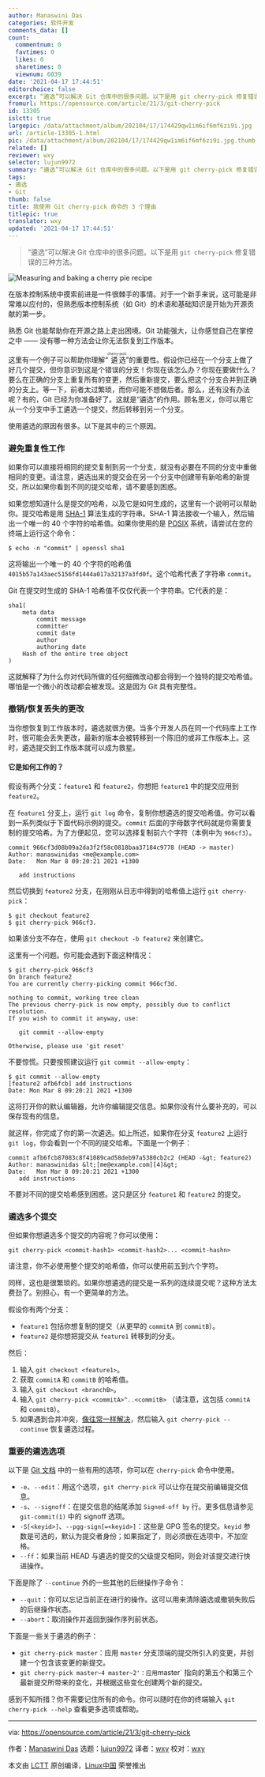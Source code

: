 ```yaml
---
author: Manaswini Das
categories: 软件开发
comments_data: []
count:
  commentnum: 0
  favtimes: 0
  likes: 0
  sharetimes: 0
  viewnum: 6039
date: '2021-04-17 17:44:51'
editorchoice: false
excerpt: “遴选”可以解决 Git 仓库中的很多问题。以下是用 git cherry-pick 修复错误的三种方法。
fromurl: https://opensource.com/article/21/3/git-cherry-pick
id: 13305
islctt: true
largepic: /data/attachment/album/202104/17/174429qw1im6if6mf6zi9i.jpg
url: /article-13305-1.html
pic: /data/attachment/album/202104/17/174429qw1im6if6mf6zi9i.jpg.thumb.jpg
related: []
reviewer: wxy
selector: lujun9972
summary: “遴选”可以解决 Git 仓库中的很多问题。以下是用 git cherry-pick 修复错误的三种方法。
tags:
- 遴选
- Git
thumb: false
title: 我使用 Git cherry-pick 命令的 3 个理由
titlepic: true
translator: wxy
updated: '2021-04-17 17:44:51'
---
```



> 
> “遴选”可以解决 Git 仓库中的很多问题。以下是用 `git cherry-pick` 修复错误的三种方法。
> 
> 
> 


![](/data/attachment/album/202104/17/174429qw1im6if6mf6zi9i.jpg "Measuring and baking a cherry pie recipe")


在版本控制系统中摸索前进是一件很棘手的事情。对于一个新手来说，这可能是非常难以应付的，但熟悉版本控制系统（如 Git）的术语和基础知识是开始为开源贡献的第一步。


熟悉 Git 也能帮助你在开源之路上走出困境。Git 功能强大，让你感觉自己在掌控之中 —— 没有哪一种方法会让你无法恢复到工作版本。


这里有一个例子可以帮助你理解“<ruby> 遴选 <rt>  cherry-pick </rt></ruby>”的重要性。假设你已经在一个分支上做了好几个提交，但你意识到这是个错误的分支！你现在该怎么办？你现在要做什么？要么在正确的分支上重复所有的变更，然后重新提交，要么把这个分支合并到正确的分支上。等一下，前者太过繁琐，而你可能不想做后者。那么，还有没有办法呢？有的，Git 已经为你准备好了。这就是“遴选”的作用。顾名思义，你可以用它从一个分支中手工遴选一个提交，然后转移到另一个分支。


使用遴选的原因有很多。以下是其中的三个原因。


### 避免重复性工作


如果你可以直接将相同的提交复制到另一个分支，就没有必要在不同的分支中重做相同的变更。请注意，遴选出来的提交会在另一个分支中创建带有新哈希的新提交，所以如果你看到不同的提交哈希，请不要感到困惑。


如果您想知道什么是提交的哈希，以及它是如何生成的，这里有一个说明可以帮助你。提交哈希是用 [SHA-1](https://en.wikipedia.org/wiki/SHA-1) 算法生成的字符串。SHA-1 算法接收一个输入，然后输出一个唯一的 40 个字符的哈希值。如果你使用的是 [POSIX](https://opensource.com/article/19/7/what-posix-richard-stallman-explains) 系统，请尝试在您的终端上运行这个命令：



```
$ echo -n "commit" | openssl sha1

```

这将输出一个唯一的 40 个字符的哈希值 `4015b57a143aec5156fd1444a017a32137a3fd0f`。这个哈希代表了字符串 `commit`。


Git 在提交时生成的 SHA-1 哈希值不仅仅代表一个字符串。它代表的是：



```
sha1(
    meta data
        commit message
        committer
        commit date
        author
        authoring date
    Hash of the entire tree object
)

```

这就解释了为什么你对代码所做的任何细微改动都会得到一个独特的提交哈希值。哪怕是一个微小的改动都会被发现。这是因为 Git 具有完整性。


### 撤销/恢复丢失的更改


当你想恢复到工作版本时，遴选就很方便。当多个开发人员在同一个代码库上工作时，很可能会丢失更改，最新的版本会被转移到一个陈旧的或非工作版本上。这时，遴选提交到工作版本就可以成为救星。


#### 它是如何工作的？


假设有两个分支：`feature1` 和 `feature2`，你想把 `feature1` 中的提交应用到 `feature2`。


在 `feature1` 分支上，运行 `git log` 命令，复制你想遴选的提交哈希值。你可以看到一系列类似于下面代码示例的提交。`commit` 后面的字母数字代码就是你需要复制的提交哈希。为了方便起见，您可以选择复制前六个字符（本例中为 `966cf3`）。



```
commit 966cf3d08b09a2da3f2f58c0818baa37184c9778 (HEAD -> master)
Author: manaswinidas <me@example.com>
Date:   Mon Mar 8 09:20:21 2021 +1300

   add instructions

```

然后切换到 `feature2` 分支，在刚刚从日志中得到的哈希值上运行 `git cherry-pick`：



```
$ git checkout feature2
$ git cherry-pick 966cf3.

```

如果该分支不存在，使用 `git checkout -b feature2` 来创建它。


这里有一个问题。你可能会遇到下面这种情况：



```
$ git cherry-pick 966cf3
On branch feature2
You are currently cherry-picking commit 966cf3d.

nothing to commit, working tree clean
The previous cherry-pick is now empty, possibly due to conflict resolution.
If you wish to commit it anyway, use:

   git commit --allow-empty

Otherwise, please use 'git reset'

```

不要惊慌。只要按照建议运行 `git commit --allow-empty`：



```
$ git commit --allow-empty
[feature2 afb6fcb] add instructions
Date: Mon Mar 8 09:20:21 2021 +1300

```

这将打开你的默认编辑器，允许你编辑提交信息。如果你没有什么要补充的，可以保存现有的信息。


就这样，你完成了你的第一次遴选。如上所述，如果你在分支 `feature2` 上运行 `git log`，你会看到一个不同的提交哈希。下面是一个例子：



```
commit afb6fcb87083c8f41089cad58deb97a5380cb2c2 (HEAD -&gt; feature2)
Author: manaswinidas &lt;[me@example.com][4]&gt;
Date:   Mon Mar 8 09:20:21 2021 +1300
   add instructions

```

不要对不同的提交哈希感到困惑。这只是区分 `feature1` 和 `feature2` 的提交。


### 遴选多个提交


但如果你想遴选多个提交的内容呢？你可以使用：



```
git cherry-pick <commit-hash1> <commit-hash2>... <commit-hashn>

```

请注意，你不必使用整个提交的哈希值，你可以使用前五到六个字符。


同样，这也是很繁琐的。如果你想遴选的提交是一系列的连续提交呢？这种方法太费劲了。别担心，有一个更简单的方法。


假设你有两个分支：


* `feature1` 包括你想复制的提交（从更早的 `commitA` 到 `commitB`）。
* `feature2` 是你想把提交从 `feature1` 转移到的分支。


然后：


1. 输入 `git checkout <feature1>`。
2. 获取 `commitA` 和 `commitB` 的哈希值。
3. 输入 `git checkout <branchB>`。
4. 输入 `git cherry-pick <commitA>^..<commitB>` （请注意，这包括 `commitA` 和 `commitB`）。
5. 如果遇到合并冲突，[像往常一样解决](https://opensource.com/article/20/4/git-merge-conflict)，然后输入 `git cherry-pick --continue` 恢复遴选过程。


### 重要的遴选选项


以下是 [Git 文档](https://git-scm.com/docs/git-cherry-pick) 中的一些有用的选项，你可以在 `cherry-pick` 命令中使用。


* `-e`、`--edit`：用这个选项，`git cherry-pick` 可以让你在提交前编辑提交信息。
* `-s`、`--signoff`：在提交信息的结尾添加 `Signed-off by` 行。更多信息请参见 `git-commit(1)` 中的 signoff 选项。
* `-S[<keyid>]`、`--pgg-sign[=<keyid>]`：这些是 GPG 签名的提交。`keyid` 参数是可选的，默认为提交者身份；如果指定了，则必须嵌在选项中，不加空格。
* `--ff`：如果当前 HEAD 与遴选的提交的父级提交相同，则会对该提交进行快进操作。


下面是除了 `--continue` 外的一些其他的后继操作子命令：


* `--quit`：你可以忘记当前正在进行的操作。这可以用来清除遴选或撤销失败后的后继操作状态。
* `--abort`：取消操作并返回到操作序列前状态。


下面是一些关于遴选的例子：


* `git cherry-pick master`：应用 `master` 分支顶端的提交所引入的变更，并创建一个包含该变更的新提交。
* `git cherry-pick master~4 master~2'：应用`master` 指向的第五个和第三个最新提交所带来的变化，并根据这些变化创建两个新的提交。


感到不知所措？你不需要记住所有的命令。你可以随时在你的终端输入 `git cherry-pick --help` 查看更多选项或帮助。




---


via: <https://opensource.com/article/21/3/git-cherry-pick>


作者：[Manaswini Das](https://opensource.com/users/manaswinidas) 选题：[lujun9972](https://github.com/lujun9972) 译者：[wxy](https://github.com/wxy) 校对：[wxy](https://github.com/wxy)


本文由 [LCTT](https://github.com/LCTT/TranslateProject) 原创编译，[Linux中国](https://linux.cn/) 荣誉推出